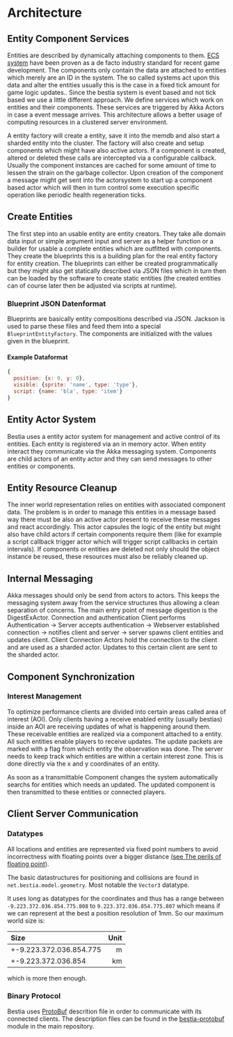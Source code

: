 # Architecture

## Entity Component Services

Entities are described by dynamically attaching components to them. [ECS system](https://en.wikipedia.org/wiki/Entity_component_system) have been proven as a de facto industry standard for recent game development. The components only contain the data are attached to entities which merely are an ID in the system. The so called systems act upon this data and alter the entities usually this is the case in a fixed tick amount for game logic updates.. Since the bestia system is event based and not tick based we use a little different approach. We define services which work on entities and their components. These services are triggered by Akka Actors in case a event message arrives. This architecture allows a better usage of computing resources in a clustered server environment.

A entity factory will create a entity, save it into the memdb and also start a sharded entity into the cluster.
The factory will also create and setup components which might have also active actors. If a component is created,
altered or deleted these calls are intercepted via a configurable callback. Usually the component instances are
cached for some amount of time to lessen the strain on the garbage collector. Upon creation of the component a
message might get sent into the actorsystem to start up a component based actor which will then in turn control
some execution specific operation like periodic health regeneration ticks.

## Create Entities

The first step into an usable entity are entity creators. They take alle domain data input or simple argument input
and server as a helper function or a builder for usable a complete entities which are outfitted with components. They
create the blueprints this is a building plan for the real entity factory for entity creation. The blueprints can
either be created programmatically but they might also get statically described via JSON files which in turn then can
be loaded by the software to create static entities (the created entities can of course later then be adjusted via
scripts at runtime).

### Blueprint JSON Datenformat

Blueprints are basically entity compositions described via JSON. Jackson is used to parse these files and feed them
into a special `BlueprintEntityFactory`. The components are initialized with the values given in the blueprint.

#### Example Dataformat

```js
{
  position: {x: 0, y: 0},
  visible: {sprite: 'name', type: 'type'},
  script: {name: 'bla', type: 'item'}
}
```

## Entity Actor System

Bestia uses a entity actor system for management and active control of its entities. Each entity is registered via an in
memory actor. When entity interact they communicate via the Akka messaging system. Components are child actors of an
entity actor and they can send messages to other entities or components.

## Entity Resource Cleanup

The inner world representation relies on entities with associated component data. The problem is in order to manage this
entities in a message based way there must be also an active actor present to receive these messages and react
accordingly. This actor capsules the logic of the entity but might also have child actors if certain components require
them (like for example a script callback trigger actor which will trigger script callbacks in certain intervals). If
components or entities are deleted not only should the object instance be reused, these resources must also be reliably
cleaned up.

## Internal Messaging

Akka messages should only be send from actors to actors. This keeps the messaging system away from the service
structures thus allowing a clean separation of concerns.
The main entry point of message digestion is the DigestExActor. Connection and authentication Client performs
Authentication → Server accepts authentication → Webserver established connection → notifies client and
server → server spawns client entities and updates client.
Client Connection Actors hold the connection to the client and are used as a sharded actor. Updates to this
certain client are sent to the sharded actor.

## Component Synchronization

### Interest Management

To optimize performance clients are divided into certain areas called area of interest (AOI). Only clients having a
receive enabled entity (usually bestias) inside an AOI are receiving updates of what is happening around them. These
receivable entities are realized via a component attached to a entity. All such entities enable players to receive
updates. The update packets are marked with a flag from which entity the observation was done.
The server needs to keep track which entities are within a certain interest zone. This is done directly via the x and y
coordinates of an entity.

As soon as a transmittable Component changes the system automatically searchs for entities which needs an updated. The
updated component is then transmitted to these entities or connected players.

## Client Server Communication

### Datatypes

All locations and entities are represented via fixed point numbers to avoid incorrectness with floating points over a bigger distance [(see The perils of floating point](http://www.stat.cmu.edu/~brian/711/week03/perils-of-floating-point.pdf)).

The basic datastructures for positioning and collisions are found in `net.bestia.model.geometry`. Most notable the `Vector3` datatype.

It uses long as datatypes for the coordinates and thus has a range between `-9.223.372.036.854.775.808` to
`9.223.372.036.854.775.807` which means if we can represent at the best a position resolution of 1mm. So our
maximum world size is:

| Size                    | Unit |
| :---------------------- | ---: |
| +-9.223.372.036.854.775 |    m |
| +-9.223.372.036.854     |   km |

which is more then enough.

### Binary Protocol

Bestia uses [ProtoBuf](https://developers.google.com/protocol-buffers) descrition file in order to communicate with its connected clients. The description files can be found in the [bestia-protobuf](https://github.com/tfelix/bestia-behemoth/tree/master/bestia-proto-messages) module in the main repository.